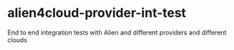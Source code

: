 # alien4cloud-provider-int-test
End to end integration tests with Alien and different providers and different clouds
